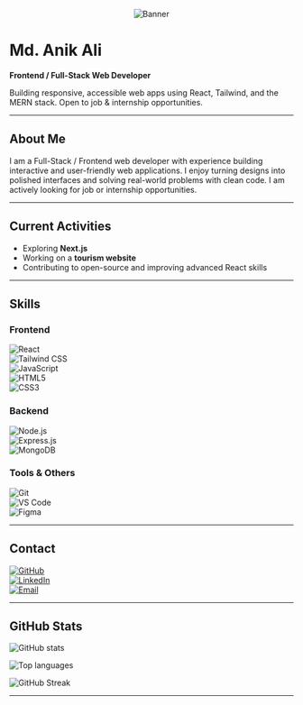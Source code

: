 <p align="center">
  <img src="https://via.placeholder.com/1280x320.png?text=Md.+Anik+Ali+-+Web+Developer" alt="Banner" />
</p>


# Md. Anik Ali  
**Frontend / Full-Stack Web Developer**  

Building responsive, accessible web apps using React, Tailwind, and the MERN stack. Open to job & internship opportunities.

---

## About Me  
I am a Full-Stack / Frontend web developer with experience building interactive and user-friendly web applications. I enjoy turning designs into polished interfaces and solving real-world problems with clean code. I am actively looking for job or internship opportunities.  

---

## Current Activities  
- Exploring **Next.js**  
- Working on a **tourism website**  
- Contributing to open-source and improving advanced React skills  

---

## Skills  

### Frontend  
![React](https://img.shields.io/badge/React-61DAFB?logo=react&logoColor=white&style=for-the-badge)  
![Tailwind CSS](https://img.shields.io/badge/Tailwind_CSS-38B2AC?logo=tailwindcss&logoColor=white&style=for-the-badge)  
![JavaScript](https://img.shields.io/badge/JavaScript-F7DF1E?logo=javascript&logoColor=black&style=for-the-badge)  
![HTML5](https://img.shields.io/badge/HTML5-E34F26?logo=html5&logoColor=white&style=for-the-badge)  
![CSS3](https://img.shields.io/badge/CSS3-1572B6?logo=css3&logoColor=white&style=for-the-badge)  

### Backend  
![Node.js](https://img.shields.io/badge/Node.js-339933?logo=node.js&logoColor=white&style=for-the-badge)  
![Express.js](https://img.shields.io/badge/Express.js-000000?logo=express&logoColor=white&style=for-the-badge)  
![MongoDB](https://img.shields.io/badge/MongoDB-47A248?logo=mongodb&logoColor=white&style=for-the-badge)  

### Tools & Others  
![Git](https://img.shields.io/badge/Git-F05032?logo=git&logoColor=white&style=for-the-badge)  
![VS Code](https://img.shields.io/badge/VS_Code-007ACC?logo=visual-studio-code&logoColor=white&style=for-the-badge)  
![Figma](https://img.shields.io/badge/Figma-F24E1E?logo=figma&logoColor=white&style=for-the-badge)  

---

## Contact  
[![GitHub](https://img.shields.io/badge/GitHub-100000?logo=github&logoColor=white&style=for-the-badge)](https://github.com/Anik-web-code)  
[![LinkedIn](https://img.shields.io/badge/LinkedIn-0A66C2?logo=linkedin&logoColor=white&style=for-the-badge)](https://www.linkedin.com/in/md-anik-ali-115104378/)  
[![Email](https://img.shields.io/badge/Email-D14836?logo=gmail&logoColor=white&style=for-the-badge)](mailto:alianik11star@gmail.com)  

---

## GitHub Stats  
![GitHub stats](https://github-readme-stats.vercel.app/api?username=Anik-web-code&show_icons=true&count_private=true)  

![Top languages](https://github-readme-stats.vercel.app/api/top-langs/?username=Anik-web-code&layout=compact)  

![GitHub Streak](https://github-readme-streak-stats.herokuapp.com/?user=Anik-web-code)  

---  
